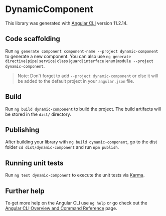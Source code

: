 # DynamicComponent

This library was generated with [Angular CLI](https://github.com/angular/angular-cli) version 11.2.14.

## Code scaffolding

Run `ng generate component component-name --project dynamic-component` to generate a new component. You can also use `ng generate directive|pipe|service|class|guard|interface|enum|module --project dynamic-component`.
> Note: Don't forget to add `--project dynamic-component` or else it will be added to the default project in your `angular.json` file. 

## Build

Run `ng build dynamic-component` to build the project. The build artifacts will be stored in the `dist/` directory.

## Publishing

After building your library with `ng build dynamic-component`, go to the dist folder `cd dist/dynamic-component` and run `npm publish`.

## Running unit tests

Run `ng test dynamic-component` to execute the unit tests via [Karma](https://karma-runner.github.io).

## Further help

To get more help on the Angular CLI use `ng help` or go check out the [Angular CLI Overview and Command Reference](https://angular.io/cli) page.
